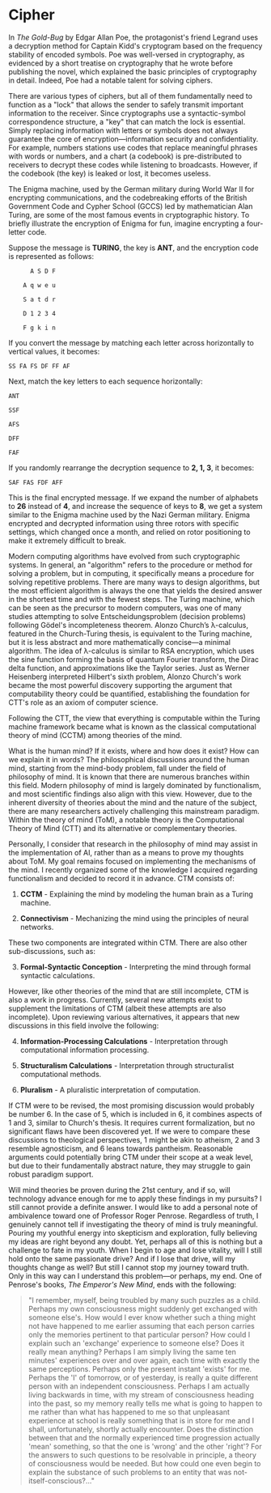 # Cipher

In *The Gold-Bug* by Edgar Allan Poe, the protagonist's friend Legrand uses a decryption method for Captain Kidd's cryptogram based on the frequency stability of encoded symbols. Poe was well-versed in cryptography, as evidenced by a short treatise on cryptography that he wrote before publishing the novel, which explained the basic principles of cryptography in detail. Indeed, Poe had a notable talent for solving ciphers.

There are various types of ciphers, but all of them fundamentally need to function as a "lock" that allows the sender to safely transmit important information to the receiver. Since cryptographs use a syntactic-symbol correspondence structure, a "key" that can match the lock is essential. Simply replacing information with letters or symbols does not always guarantee the core of encryption—information security and confidentiality. For example, numbers stations use codes that replace meaningful phrases with words or numbers, and a chart (a codebook) is pre-distributed to receivers to decrypt these codes while listening to broadcasts. However, if the codebook (the key) is leaked or lost, it becomes useless.

The Enigma machine, used by the German military during World War II for encrypting communications, and the codebreaking efforts of the British Government Code and Cypher School (GCCS) led by mathematician Alan Turing, are some of the most famous events in cryptographic history. To briefly illustrate the encryption of Enigma for fun, imagine encrypting a four-letter code.

Suppose the message is **TURING**, the key is **ANT**, and the encryption code is represented as follows:

```
      A S D F

    A q w e u

    S a t d r

    D 1 2 3 4

    F g k i n
```

If you convert the message by matching each letter across horizontally to vertical values, it becomes:

```
SS FA FS DF FF AF
```

Next, match the key letters to each sequence horizontally:

```
ANT

SSF

AFS

DFF

FAF
```

If you randomly rearrange the decryption sequence to **2, 1, 3**, it becomes:

```
SAF FAS FDF AFF
```

This is the final encrypted message. If we expand the number of alphabets to **26** instead of **4**, and increase the sequence of keys to **8**, we get a system similar to the Enigma machine used by the Nazi German military. Enigma encrypted and decrypted information using three rotors with specific settings, which changed once a month, and relied on rotor positioning to make it extremely difficult to break.

Modern computing algorithms have evolved from such cryptographic systems. In general, an "algorithm" refers to the procedure or method for solving a problem, but in computing, it specifically means a procedure for solving repetitive problems. There are many ways to design algorithms, but the most efficient algorithm is always the one that yields the desired answer in the shortest time and with the fewest steps. The Turing machine, which can be seen as the precursor to modern computers, was one of many studies attempting to solve Entscheidungsproblem (decision problems) following Gödel's incompleteness theorem. Alonzo Church’s λ-calculus, featured in the Church-Turing thesis, is equivalent to the Turing machine, but it is less abstract and more mathematically concise—a minimal algorithm. The idea of λ-calculus is similar to RSA encryption, which uses the sine function forming the basis of quantum Fourier transform, the Dirac delta function, and approximations like the Taylor series. Just as Werner Heisenberg interpreted Hilbert's sixth problem, Alonzo Church's work became the most powerful discovery supporting the argument that computability theory could be quantified, establishing the foundation for CTT's role as an axiom of computer science.

Following the CTT, the view that everything is computable within the Turing machine framework became what is known as the classical computational theory of mind (CCTM) among theories of the mind.

What is the human mind? If it exists, where and how does it exist? How can we explain it in words? The philosophical discussions around the human mind, starting from the mind-body problem, fall under the field of philosophy of mind. It is known that there are numerous branches within this field. Modern philosophy of mind is largely dominated by functionalism, and most scientific findings also align with this view. However, due to the inherent diversity of theories about the mind and the nature of the subject, there are many researchers actively challenging this mainstream paradigm. Within the theory of mind (ToM), a notable theory is the Computational Theory of Mind (CTT) and its alternative or complementary theories.

Personally, I consider that research in the philosophy of mind may assist in the implementation of AI, rather than as a means to prove my thoughts about ToM. My goal remains focused on implementing the mechanisms of the mind. I recently organized some of the knowledge I acquired regarding functionalism and decided to record it in advance. CTM consists of:

1) **CCTM** - Explaining the mind by modeling the human brain as a Turing machine.

2) **Connectivism** - Mechanizing the mind using the principles of neural networks.

These two components are integrated within CTM. There are also other sub-discussions, such as:

3) **Formal-Syntactic Conception** - Interpreting the mind through formal syntactic calculations.

However, like other theories of the mind that are still incomplete, CTM is also a work in progress. Currently, several new attempts exist to supplement the limitations of CTM (albeit these attempts are also incomplete). Upon reviewing various alternatives, it appears that new discussions in this field involve the following:

4) **Information-Processing Calculations** - Interpretation through computational information processing.

5) **Structuralism Calculations** - Interpretation through structuralist computational methods.

6) **Pluralism** - A pluralistic interpretation of computation.

If CTM were to be revised, the most promising discussion would probably be number 6. In the case of 5, which is included in 6, it combines aspects of 1 and 3, similar to Church's thesis. It requires current formalization, but no significant flaws have been discovered yet. If we were to compare these discussions to theological perspectives, 1 might be akin to atheism, 2 and 3 resemble agnosticism, and 6 leans towards pantheism. Reasonable arguments could potentially bring CTM under their scope at a weak level, but due to their fundamentally abstract nature, they may struggle to gain robust paradigm support.

Will mind theories be proven during the 21st century, and if so, will technology advance enough for me to apply these findings in my pursuits? I still cannot provide a definite answer. I would like to add a personal note of ambivalence toward one of Professor Roger Penrose. Regardless of truth, I genuinely cannot tell if investigating the theory of mind is truly meaningful. Pouring my youthful energy into skepticism and exploration, fully believing my ideas are right beyond any doubt. Yet, perhaps all of this is nothing but a challenge to fate in my youth. When I begin to age and lose vitality, will I still hold onto the same passionate drive? And if I lose that drive, will my thoughts change as well? But still I cannot stop my journey toward truth. Only in this way can I understand this problem—or perhaps, my end. One of Penrose's books, *The Emperor's New Mind*, ends with the following:

> "I remember, myself, being troubled by many such puzzles as a child. Perhaps my own consciousness might suddenly get exchanged with someone else's. How would I ever know whether such a thing might not have happened to me earlier assuming that each person carries only the memories pertinent to that particular person? How could I explain such an 'exchange' experience to someone else? Does it really mean anything? Perhaps I am simply living the same ten minutes' experiences over and over again, each time with exactly the same perceptions. Perhaps only the present instant 'exists' for me. Perhaps the 'I' of tomorrow, or of yesterday, is really a quite different person with an independent consciousness. Perhaps I am actually living backwards in time, with my stream of consciousness heading into the past, so my memory really tells me what is going to happen to me rather than what has happened to me so that unpleasant experience at school is really something that is in store for me and I shall, unfortunately, shortly actually encounter. Does the distinction between that and the normally experienced time progression actually 'mean' something, so that the one is 'wrong' and the other 'right'? For the answers to such questions to be resolvable in principle, a theory of consciousness would be needed. But how could one even begin to explain the substance of such problems to an entity that was not-itself-conscious?..."